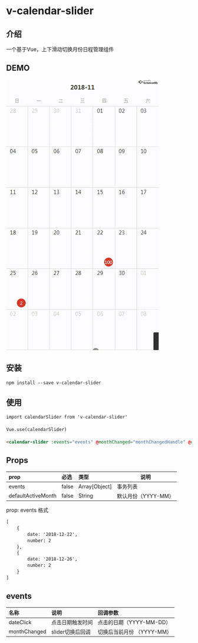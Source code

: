# v-calendar-slider

## 介绍
一个基于Vue，上下滑动切换月份日程管理组件

## DEMO
![demo](demo.gif)

## 安装
```html
npm install --save v-calendar-slider
```

## 使用
```html
import calendarSlider from 'v-calendar-slider'

Vue.use(calendarSlider)

<calendar-slider :events="events" @monthChanged="monthChangedHandle" @dateClick="dateClickHandle"></calendar-slider>
```   

## Props
|prop|必选|类型|说明|
|:----    |:---|:----- |-----   |
|events   | false  | Array[Object]  | 事务列表 |
|defaultActiveMonth  | false  | String  |默认月份（YYYY-MM）  |

prop: events 格式
```html
[
    {
        date: '2018-12-22',
        number: 2
    },
    {
        date: '2018-12-26',
        number: 2
    }
]
```   

## events
|名称|说明|回调参数|
|:----    |:---|:----- |
| dateClick  | 点击日期触发时间  |  点击的日期（YYYY-MM-DD） |
| monthChanged | slider切换后回调  | 切换后当前月份 （YYYY-MM） |
